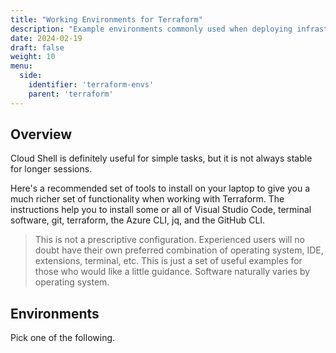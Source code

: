 ```yaml
---
title: "Working Environments for Terraform"
description: "Example environments commonly used when deploying infrastructure as code to Azure via Terraform."
date: 2024-02-19
draft: false
weight: 10
menu:
  side:
    identifier: 'terraform-envs'
    parent: 'terraform'
---
```


## Overview

Cloud Shell is definitely useful for simple tasks, but it is not always stable for longer sessions.

Here's a recommended set of tools to install on your laptop to give you a much richer set of functionality when working with Terraform. The instructions help you to install some or all of Visual Studio Code,
terminal software, git, terraform, the Azure CLI, jq, and the GitHub CLI.

> This is not a prescriptive configuration. Experienced users will no doubt have their own preferred combination of operating system, IDE, extensions, terminal, etc. This is just a set of useful examples for those who would like a little guidance. Software naturally varies by operating system.

## Environments

Pick one of the following.
